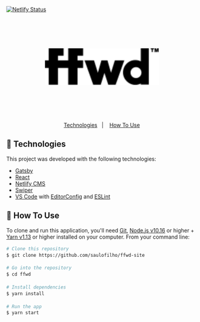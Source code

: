 [![Netlify Status](https://api.netlify.com/api/v1/badges/a0ce48f2-9753-47dd-a5d0-0553b1a5cab5/deploy-status)](https://app.netlify.com/sites/ffwd-site/deploys)

<div align="center">
    <img 
      style="width: 300px; padding: 80px 0" 
      alt="FFWD log" 
      src="./static/images/logo-black.svg" 
    />
</div>

<p align="center">
  <a href="#floppy_disk-technologies">Technologies</a>&nbsp;&nbsp;&nbsp;|&nbsp;&nbsp;&nbsp;
  <a href="#wrench-how-to-use">How To Use</a>
</p>

## :floppy_disk: Technologies

This project was developed with the following technologies:

-  [Gatsby](https://www.gatsbyjs.org/)
-  [React](https://reactjs.org/)
-  [Netlify CMS](https://www.netlifycms.org/)
-  [Swiper](https://swiperjs.com/)
-  [VS Code][vc] with [EditorConfig][vceditconfig] and [ESLint][vceslint]

## :wrench: How To Use

To clone and run this application, you'll need [Git](https://git-scm.com), [Node.js v10.16][nodejs] or higher + [Yarn v1.13][yarn] or higher installed on your computer. From your command line:

```bash
# Clone this repository
$ git clone https://github.com/saulofilho/ffwd-site

# Go into the repository
$ cd ffwd

# Install dependencies
$ yarn install

# Run the app
$ yarn start
```

[nodejs]: https://nodejs.org/
[yarn]: https://yarnpkg.com/
[vc]: https://code.visualstudio.com/
[vceditconfig]: https://marketplace.visualstudio.com/items?itemName=EditorConfig.EditorConfig
[vceslint]: https://marketplace.visualstudio.com/items?itemName=dbaeumer.vscode-eslint